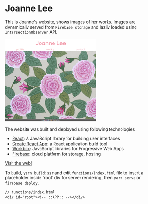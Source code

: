 # Joanne Lee

This is Joanne's website, shows images of her works. Images are dynamically served from `Firebase storage` and lazily loaded using `IntersectionObserver` API.

<img src="Joanne-home.PNG" width="60%">

The website was built and deployed using following technologies: 
* [React](https://reactjs.org/): A JavaScript library for building user interfaces
* [Create React App](https://github.com/facebookincubator/create-react-app): a React application build tool
* [Workbox](https://workboxjs.org/): JavaScript libraries for Progressive Web Apps
* [Firebase](https://firebase.google.com/): cloud platform for storage, hosting

[Visit the web!](https://react-joanne.firebaseapp.com)

To build, `yarn build:ssr` and edit `functions/index.html` file to insert a placeholder inside 'root' div for server rendering, then `yarn serve` or `firebase deploy`.

```
// functions/index.html
<div id="root"><!-- ::APP:: --></div>
```